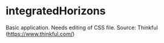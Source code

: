 # integratedHorizons
Basic application.
Needs editing of CSS file.
Source: Thinkful (https://www.thinkful.com/)
